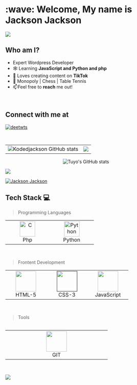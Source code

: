 <h1 align="left" id="dhrumishah-title">:wave: Welcome, My name is Jackson Jackson</h1>

<img src="http://kodedjackson.com/wp-content/uploads/2022/08/kodedjackson.png">

<br>
<div align="left">

<h2> Who am I? </h2>
	
- Expert Wordpress Developer
- 🕸️ Learning **JavaScript and Python and php**
- 📔 Loves creating content on **TikTok**
- 🎾 Monopoly | Chess | Table Tennis
- :mailbox:Feel free to **reach** me out!

<br>

<h2>Connect with me at </h2>
	
<p align="left"> <a href="https://twitter.com/intent/follow?screen_name=kodedjackson" target="blank"><img src="https://img.shields.io/twitter/follow/kodedjackson?logo=twitter&style=for-the-badge" alt="deetwts"/></a></p>
<br>

<table>
    <tr>
        <td><img align="center" src="https://github-readme-stats.vercel.app/api?username=kodedjackson&&theme=tokyonight&show_icons=true&include_all_commits=true&hide_border=true" alt="Kodedjackson GitHub stats" /></td>
        <td><img align="center" src="https://github-readme-streak-stats.herokuapp.com/?user=kodedjackson&theme=tokyonight&layout=compact&hide_border=true" /></td>
    </tr>
</table>

<div align="center"><img align="center" src="https://github-readme-stats.vercel.app/api/top-langs/?username=tuyojr&langs_count=8&theme=tokyonight&layout=compact&hide_border=true" alt="Tuyo's GitHub stats" /></div>

![](https://github-profile-trophy.vercel.app/?username=kodedjackson&theme=tokyonight&layout=compact&hide_border=true&no-frame=true&no-bg=true)

<a href="#">
  <img src="https://github-readme-stats.vercel.app/api/top-langs?username=kodedjackson&show_icons=true&locale=en&layout=compact&theme=onedark" alt="Jackson Jackson" />
</a>
	
<br>

## Tech Stack :computer:
  
>Programming Languages
  
 <table>
	 <tbody>
  <tr>
   <td align="Center" width="25%"> 
      <a href="#" >
        <img src="https://www.php.net/images/logos/new-php-logo.svg" width="48" height="48" alt="C" />
      </a>
      <br>Php
    </td>
    <td align="Center" color="white" width="25%">
      <a href="#">
        <img src="https://upload.wikimedia.org/wikipedia/commons/thumb/c/c3/Python-logo-notext.svg/1200px-Python-logo-notext.svg.png" width="48" height="48" alt="Python" />
      </a>
      <br>Python
    </td>
   </tr>
</tbody>
  </table>
	
<br>
	
>Frontent Development
   <table>
   <tbody>
	  <tr>
		  
 <td align="Center" width="25%">   
        <a href="#" >
        <img height="64px" width="64px" src="https://cdn.svgporn.com/logos/html-5.svg">
      </a>
      <br>HTML-5
  </td>
	 
	 
 <td align="Center" width="25%">   
        <a href="" >
       <img height="64px" width="64px" src="https://cdn.svgporn.com/logos/css-3.svg">
      </a>
      <br>CSS-3
  </td>
	 
	 
<td align="Center" width="25%">   
        <a href="#" >
        <img height="64px" width="64px" src="https://cdn.svgporn.com/logos/javascript.svg">
      </a>
      <br>JavaScript
</td>
</tr>
</tbody>
<table>
	<br>	  
	
	
>Tools
	
<table>
   <tbody>
	 <tr>
		  
<td align="Center" width="25%">   
        <a href="#" >
        <img height="64px" width="64px" src="https://upload.wikimedia.org/wikipedia/commons/thumb/3/3f/Git_icon.svg/1200px-Git_icon.svg.png">
      </a>
      <br>GIT
  </td>
</tr>
</tbody>
  </table>
	
<br>

![](https://komarev.com/ghpvc/?username=kodedjackson)
<!-- Read me file inspired by https://github.com/dhrumishah#DhrumiShah_stats>
